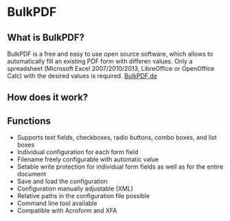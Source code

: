 # BulkPDF
## What is BulkPDF?
BulkPDF is a free and easy to use open source software, which allows to automatically fill an existing PDF form with differen values. Only a spreadsheet (Microsoft Excel 2007/2010/2013, LibreOffice or OpenOffice Calc) with the desired values is required. [BulkPDF.de](http://bulkpdf.de/)

## How does it work?


## Functions
* Supports text fields, checkboxes, radio buttons, combo boxes, and list boxes
* Individual configuration for each form field
* Filename freely configurable with automatic value
* Setable write protection for individual form fields as well as for the entire document
* Save and load the configuration
* Configuration manually adjustable (XML)
* Relative paths in the configuration file possible
* Command line tool available
* Compatible with Acroform and XFA
